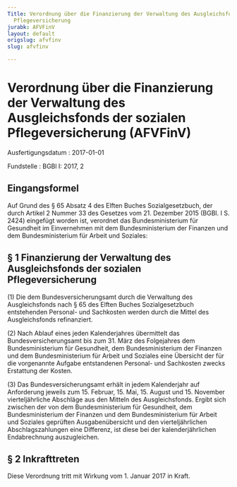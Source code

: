 ```yaml
---
Title: Verordnung über die Finanzierung der Verwaltung des Ausgleichsfonds der sozialen
  Pflegeversicherung
jurabk: AFVFinV
layout: default
origslug: afvfinv
slug: afvfinv

---
```


# Verordnung über die Finanzierung der Verwaltung des Ausgleichsfonds der sozialen Pflegeversicherung (AFVFinV)

Ausfertigungsdatum
:   2017-01-01

Fundstelle
:   BGBl I: 2017, 2


## Eingangsformel

Auf Grund des § 65 Absatz 4 des Elften Buches Sozialgesetzbuch, der durch Artikel 2 Nummer 33 des Gesetzes vom 21. Dezember 2015 (BGBl. I S. 2424) eingefügt worden ist, verordnet das Bundesministerium für Gesundheit im Einvernehmen mit dem Bundesministerium der Finanzen und dem Bundesministerium für Arbeit und Soziales:


## § 1 Finanzierung der Verwaltung des Ausgleichsfonds der sozialen Pflegeversicherung

(1) Die dem Bundesversicherungsamt durch die Verwaltung des Ausgleichsfonds nach § 65 des Elften Buches Sozialgesetzbuch entstehenden Personal- und Sachkosten werden durch die Mittel des Ausgleichsfonds refinanziert.

(2) Nach Ablauf eines jeden Kalenderjahres übermittelt das Bundesversicherungsamt bis zum 31. März des Folgejahres dem Bundesministerium für Gesundheit, dem Bundesministerium der Finanzen und dem Bundesministerium für Arbeit und Soziales eine Übersicht der für die vorgenannte Aufgabe entstandenen Personal- und Sachkosten zwecks Erstattung der Kosten.

(3) Das Bundesversicherungsamt erhält in jedem Kalenderjahr auf Anforderung jeweils zum 15. Februar, 15. Mai, 15. August und 15. November vierteljährliche Abschläge aus den Mitteln des Ausgleichsfonds. Ergibt sich zwischen der von dem Bundesministerium für Gesundheit, dem Bundesministerium der Finanzen und dem Bundesministerium für Arbeit und Soziales geprüften Ausgabenübersicht und den vierteljährlichen Abschlagszahlungen eine Differenz, ist diese bei der kalenderjährlichen Endabrechnung auszugleichen.


## § 2 Inkrafttreten

Diese Verordnung tritt mit Wirkung vom 1. Januar 2017 in Kraft.

